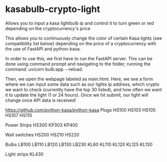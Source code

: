 # kasabulb-crypto-light
Allows you to input a kasa lightbulb ip and control it to turn green or red depending on the cryptocurrency's price

This allows you to continuously change the color of certain Kasa lights (see compatibility list below) depending on the price of a cryptocurrency with the use of FastAPI and python-kasa.

In order to use this, we first have to run the FastAPI server. 
This can be done using command prompt and navigating to the folder, running the command: uvicorn bulb:app --reload. 

Then, we open the webpage labeled as main.html. Here, we see a form where we can input some data such as our lights ip address, which crypto we want to check (currently have the top 30 listed), and how often we want it to update the light (1 or 24 hours). Once we hit submit, our light will change once API data is received!


https://github.com/python-kasa/python-kasa
Plugs
    HS100
    HS103
    HS105
    HS107
    HS110
    
Power Strips
    HS300
    KP303
    KP400

Wall switches
    HS200
    HS210
    HS220

Bulbs
    LB100
    LB110
    LB120
    LB130
    LB230
    KL60
    KL110
    KL120
    KL125
    KL130

Light strips
    KL430
